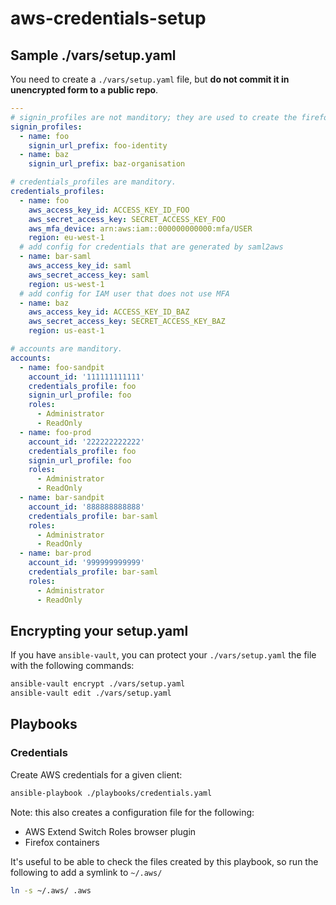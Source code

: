 # aws-credentials-setup

## Sample ./vars/setup.yaml

You need to create a `./vars/setup.yaml` file, but **do not commit it in unencrypted form to a public repo**.

```yaml
---
# signin_profiles are not manditory; they are used to create the firefox containers config.
signin_profiles:
  - name: foo
    signin_url_prefix: foo-identity
  - name: baz
    signin_url_prefix: baz-organisation

# credentials_profiles are manditory.
credentials_profiles:
  - name: foo
    aws_access_key_id: ACCESS_KEY_ID_FOO
    aws_secret_access_key: SECRET_ACCESS_KEY_FOO
    aws_mfa_device: arn:aws:iam::000000000000:mfa/USER
    region: eu-west-1
  # add config for credentials that are generated by saml2aws
  - name: bar-saml
    aws_access_key_id: saml
    aws_secret_access_key: saml
    region: us-west-1
  # add config for IAM user that does not use MFA
  - name: baz
    aws_access_key_id: ACCESS_KEY_ID_BAZ
    aws_secret_access_key: SECRET_ACCESS_KEY_BAZ
    region: us-east-1

# accounts are manditory.
accounts:
  - name: foo-sandpit
    account_id: '111111111111'
    credentials_profile: foo
    signin_url_profile: foo
    roles:
      - Administrator
      - ReadOnly
  - name: foo-prod
    account_id: '222222222222'
    credentials_profile: foo
    signin_url_profile: foo
    roles:
      - Administrator
      - ReadOnly
  - name: bar-sandpit
    account_id: '888888888888'
    credentials_profile: bar-saml
    roles:
      - Administrator
      - ReadOnly
  - name: bar-prod
    account_id: '999999999999'
    credentials_profile: bar-saml
    roles:
      - Administrator
      - ReadOnly
```

## Encrypting your setup.yaml

If you have `ansible-vault`, you can protect your `./vars/setup.yaml` the file with the following commands:

```sh
ansible-vault encrypt ./vars/setup.yaml
ansible-vault edit ./vars/setup.yaml
```

## Playbooks

### Credentials

Create AWS credentials for a given client:

```sh
ansible-playbook ./playbooks/credentials.yaml
```

Note: this also creates a configuration file for the following:

- AWS Extend Switch Roles browser plugin
- Firefox containers

It's useful to be able to check the files created by this playbook, so run the following to add a symlink to `~/.aws/`

```sh
ln -s ~/.aws/ .aws
```
